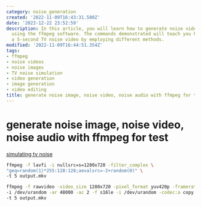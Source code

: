 ```yaml
---
category: noise_generation
created: '2022-11-09T16:43:31.580Z'
date: '2023-12-22 23:52:59'
description: In this article, you will learn how to generate noise videos and images
  using the ffmpeg software. The commands demonstrated will teach you how to create
  a 5-second TV noise video by employing different methods.
modified: '2022-11-09T16:44:51.354Z'
tags:
- ffmpeg
- noise videos
- noise images
- TV noise simulation
- video generation
- image generation
- video editing
title: generate noise image, noise video, noise audio with ffmpeg for test
---
```


# generate noise image, noise video, noise audio with ffmpeg for test

[simulating tv noise](https://stackoverflow.com/questions/15792105/simulating-tv-noise)

```bash
ffmpeg -f lavfi -i nullsrc=s=1280x720 -filter_complex \
"geq=random(1)*255:128:128;aevalsrc=-2+random(0)" \
-t 5 output.mkv
```

```bash
ffmpeg -f rawvideo -video_size 1280x720 -pixel_format yuv420p -framerate 25 \
-i /dev/urandom -ar 48000 -ac 2 -f s16le -i /dev/urandom -codec:a copy \
-t 5 output.mkv
```
